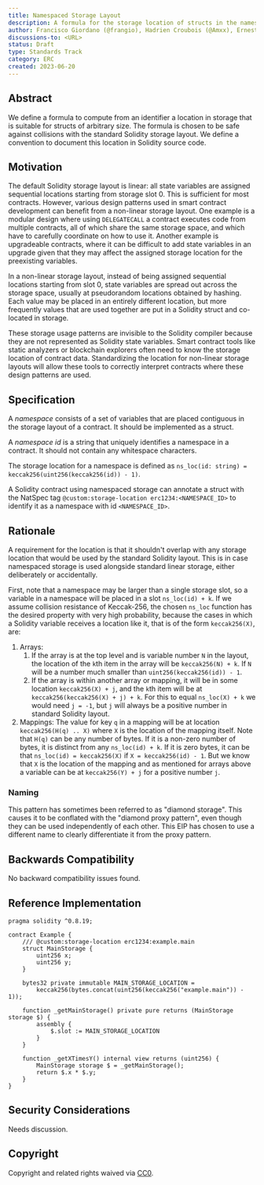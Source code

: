 ```yaml
---
title: Namespaced Storage Layout
description: A formula for the storage location of structs in the namespaced storage pattern.
author: Francisco Giordano (@frangio), Hadrien Croubois (@Amxx), Ernesto García (@ernestognw), Eric Lau (@ericglau)>
discussions-to: <URL>
status: Draft
type: Standards Track
category: ERC
created: 2023-06-20
---
```


## Abstract

We define a formula to compute from an identifier a location in storage that is suitable for structs of arbitrary size. The formula is chosen to be safe against collisions with the standard Solidity storage layout. We define a convention to document this location in Solidity source code.

## Motivation

The default Solidity storage layout is linear: all state variables are assigned sequential locations starting from storage slot 0. This is sufficient for most contracts. However, various design patterns used in smart contract development can benefit from a non-linear storage layout. One example is a modular design where using `DELEGATECALL` a contract executes code from multiple contracts, all of which share the same storage space, and which have to carefully coordinate on how to use it. Another example is upgradeable contracts, where it can be difficult to add state variables in an upgrade given that they may affect the assigned storage location for the preexisting variables.

In a non-linear storage layout, instead of being assigned sequential locations starting from slot 0, state variables are spread out across the storage space, usually at pseudorandom locations obtained by hashing. Each value may be placed in an entirely different location, but more frequently values that are used together are put in a Solidity struct and co-located in storage.

These storage usage patterns are invisible to the Solidity compiler because they are not represented as Solidity state variables. Smart contract tools like static analyzers or blockchain explorers often need to know the storage location of contract data. Standardizing the location for non-linear storage layouts will allow these tools to correctly interpret contracts where these design patterns are used.

## Specification

A _namespace_ consists of a set of variables that are placed contiguous in the storage layout of a contract. It should be implemented as a struct.

A _namespace id_ is a string that uniquely identifies a namespace in a contract. It should not contain any whitespace characters.

The storage location for a namespace is defined as `ns_loc(id: string) = keccak256(uint256(keccak256(id)) - 1)`.

A Solidity contract using namespaced storage can annotate a struct with the NatSpec tag `@custom:storage-location erc1234:<NAMESPACE_ID>` to identify it as a namespace with id `<NAMESPACE_ID>`.

## Rationale

A requirement for the location is that it shouldn't overlap with any storage location that would be used by the standard Solidity layout. This is in case namespaced storage is used alongside standard linear storage, either deliberately or accidentally.

First, note that a namespace may be larger than a single storage slot, so a variable in a namespace will be placed in a slot `ns_loc(id) + k`. If we assume collision resistance of Keccak-256, the chosen `ns_loc` function has the desired property with very high probability, because the cases in which a Solidity variable receives a location like it, that is of the form `keccak256(X)`, are:

1. Arrays:
    1. If the array is at the top level and is variable number `N` in the layout, the location of the `k`th item in the array will be `keccak256(N) + k`. If `N` will be a number much smaller than `uint256(keccak256(id)) - 1`.
    2. If the array is within another array or mapping, it will be in some location `keccak256(X) + j`, and the `k`th item will be at `keccak256(keccak256(X) + j) + k`. For this to equal `ns_loc(X) + k` we would need `j = -1`, but `j` will always be a positive number in standard Solidity layout.
2. Mappings: The value for key `q` in a mapping will be at location `keccak256(H(q) .. X)` where `X` is the location of the mapping itself. Note that `H(q)` can be any number of bytes. If it is a non-zero number of bytes, it is distinct from any `ns_loc(id) + k`. If it is zero bytes, it can be that `ns_loc(id) = keccak256(X)` if `X = keccak256(id) - 1`. But we know that `X` is the location of the mapping and as mentioned for arrays above a variable can be at `keccak256(Y) + j` for a positive number `j`.

### Naming

This pattern has sometimes been referred to as "diamond storage". This causes it to be conflated with the "diamond proxy pattern", even though they can be used independently of each other. This EIP has chosen to use a different name to clearly differentiate it from the proxy pattern.

## Backwards Compatibility

No backward compatibility issues found.

## Reference Implementation

```solidity
pragma solidity ^0.8.19;

contract Example {
    /// @custom:storage-location erc1234:example.main
    struct MainStorage {
        uint256 x;
        uint256 y;
    }

    bytes32 private immutable MAIN_STORAGE_LOCATION =
        keccak256(bytes.concat(uint256(keccak256("example.main")) - 1));

    function _getMainStorage() private pure returns (MainStorage storage $) {
        assembly {
            $.slot := MAIN_STORAGE_LOCATION
        }
    }

    function _getXTimesY() internal view returns (uint256) {
        MainStorage storage $ = _getMainStorage();
        return $.x * $.y;
    }
}
```


## Security Considerations

Needs discussion.

## Copyright

Copyright and related rights waived via [CC0](../LICENSE.md).
